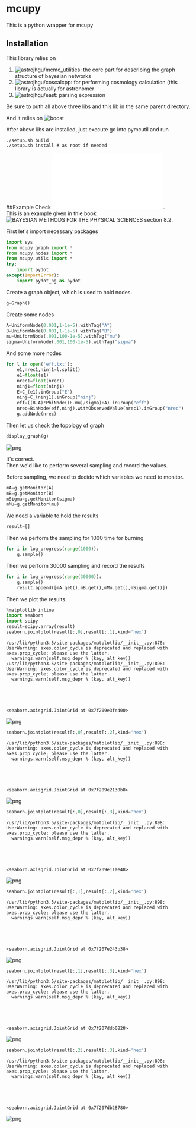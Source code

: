 
# mcupy
This is a python wrapper for mcupy<br/>

## Installation
This library relies on <br/>
1. ![astrojhgu/mcmc_utilities](https://github.com/astrojhgu/mcmc_utilities): the core part for describing the graph structure of bayesian networks<br/>
2. ![astrojhgu/coscalcpp](https://github.com/astrojhgu/coscalcpp): for performing cosmology calculation (this library is actually for astronomer<br/>
3. ![astrojhgu/east](https://github.com/astrojhgu/east): parsing expression<br/>

Be sure to puth all above three libs and this lib in the same parent directory.<br/>

And it relies on ![boost](https://github.com/boostorg/boost)<br/>

After above libs are installed, just execute go into pymcutil and run
```shell
./setup.sh build
./setup.sh install # as root if needed
```
##Example
Check ![example/estimate_eff/estimate_eff.py](example/estimate_eff/estimate_eff1.py).<br/>
This is an example given in thie book ![BAYESIAN METHODS FOR THE PHYSICAL SCIENCES](http://www.brera.mi.astro.it/~andreon/BayesianMethodsForThePhysicalSciences/) section 8.2.

First let's import necessary packages


```python
import sys
from mcupy.graph import *
from mcupy.nodes import *
from mcupy.utils import *
try:
    import pydot
except(ImportError):
    import pydot_ng as pydot
```

Create a graph object, which is used to hold nodes.


```python
g=Graph()
```

Create some nodes


```python
A=UniformNode(0.001,1-1e-5).withTag("A")
B=UniformNode(0.001,1-1e-5).withTag("B")
mu=UniformNode(.001,100-1e-5).withTag("mu")
sigma=UniformNode(.001,100-1e-5).withTag("sigma")
```

And some more nodes


```python
for l in open('eff.txt'):
    e1,nrec1,ninj1=l.split()
    e1=float(e1)
    nrec1=float(nrec1)
    ninj1=float(ninj1)
    E=C_(e1).inGroup("E")
    ninj=C_(ninj1).inGroup("ninj")
    eff=((B-A)*PhiNode((E-mu)/sigma)+A).inGroup("eff")
    nrec=BinNode(eff,ninj).withObservedValue(nrec1).inGroup("nrec")
    g.addNode(nrec)
```

Then let us check the topology of graph


```python
display_graph(g)
```


![png](output_9_0.png)


It's correct.<br/>
Then we'd like to perform several sampling and record the values.<br/>

Before sampling, we need to decide which variables we need to monitor.


```python
mA=g.getMonitor(A)
mB=g.getMonitor(B)
mSigma=g.getMonitor(sigma)
mMu=g.getMonitor(mu)
```

We need a variable to hold the results


```python
result=[]
```

Then we perform the sampling for 1000 time for burning


```python
for i in log_progress(range(1000)):
    g.sample()    
```

Then we perform 30000 sampling and record the results


```python
for i in log_progress(range(30000)):
    g.sample()
    result.append([mA.get(),mB.get(),mMu.get(),mSigma.get()])
```

Then we plot the results.


```python
%matplotlib inline
import seaborn
import scipy
result=scipy.array(result)
seaborn.jointplot(result[:,0],result[:,1],kind='hex')
```

    /usr/lib/python3.5/site-packages/matplotlib/__init__.py:878: UserWarning: axes.color_cycle is deprecated and replaced with axes.prop_cycle; please use the latter.
      warnings.warn(self.msg_depr % (key, alt_key))
    /usr/lib/python3.5/site-packages/matplotlib/__init__.py:898: UserWarning: axes.color_cycle is deprecated and replaced with axes.prop_cycle; please use the latter.
      warnings.warn(self.msg_depr % (key, alt_key))





    <seaborn.axisgrid.JointGrid at 0x7f209e3fe400>




![png](output_19_2.png)



```python
seaborn.jointplot(result[:,0],result[:,2],kind='hex')
```

    /usr/lib/python3.5/site-packages/matplotlib/__init__.py:898: UserWarning: axes.color_cycle is deprecated and replaced with axes.prop_cycle; please use the latter.
      warnings.warn(self.msg_depr % (key, alt_key))





    <seaborn.axisgrid.JointGrid at 0x7f209e2130b8>




![png](output_20_2.png)



```python
seaborn.jointplot(result[:,0],result[:,3],kind='hex')
```

    /usr/lib/python3.5/site-packages/matplotlib/__init__.py:898: UserWarning: axes.color_cycle is deprecated and replaced with axes.prop_cycle; please use the latter.
      warnings.warn(self.msg_depr % (key, alt_key))





    <seaborn.axisgrid.JointGrid at 0x7f209e11ae48>




![png](output_21_2.png)



```python
seaborn.jointplot(result[:,1],result[:,2],kind='hex')
```

    /usr/lib/python3.5/site-packages/matplotlib/__init__.py:898: UserWarning: axes.color_cycle is deprecated and replaced with axes.prop_cycle; please use the latter.
      warnings.warn(self.msg_depr % (key, alt_key))





    <seaborn.axisgrid.JointGrid at 0x7f207e243b38>




![png](output_22_2.png)



```python
seaborn.jointplot(result[:,1],result[:,3],kind='hex')
```

    /usr/lib/python3.5/site-packages/matplotlib/__init__.py:898: UserWarning: axes.color_cycle is deprecated and replaced with axes.prop_cycle; please use the latter.
      warnings.warn(self.msg_depr % (key, alt_key))





    <seaborn.axisgrid.JointGrid at 0x7f207ddb0828>




![png](output_23_2.png)



```python
seaborn.jointplot(result[:,2],result[:,3],kind='hex')
```

    /usr/lib/python3.5/site-packages/matplotlib/__init__.py:898: UserWarning: axes.color_cycle is deprecated and replaced with axes.prop_cycle; please use the latter.
      warnings.warn(self.msg_depr % (key, alt_key))





    <seaborn.axisgrid.JointGrid at 0x7f207db28780>




![png](output_24_2.png)



```python

```
